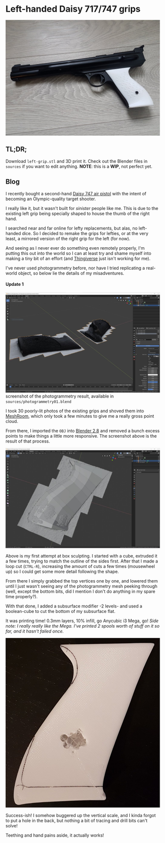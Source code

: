 # Left-handed Daisy 717/747 grips

![Current result](blog/result.jpg)

## TL;DR;
Download `left-grip.stl` and 3D print it.
Check out the Blender files in `sources` if you want to edit anything.
**NOTE**: this is a **WIP**, not perfect yet.

## Blog

I recently bought a second-hand [Daisy 747 air pistol](https://www.pyramydair.com/s/m/Daisy_Match_Grade_Avanti_747_Triumph_Match/308) with the intent of becoming an Olympic-quality target shooter.

I really like it, but it wasn't built for *sinister* people like me.
This is due to the existing left grip being specially shaped to house the thumb of the right hand.

I searched near and far online for lefty replacements, but alas, no left-handed dice.
So I decided to remake the grips for lefties, or at the very least, a mirrored version of the right grip for the left (for now).

And seeing as I never ever do something even remotely properly, I'm putting this out into the world so I can at least try and shame myself into making a tiny bit of an effort (and [Thingiverse](http://www.thingiverse.com) just isn't working for me).

I've never used photogrammetry before, nor have I tried replicating a real-world object, so below lie the details of my misadventures.

#### Update 1

![Current result](blog/photogrammetry01.jpg)
screenshot of the photogrammetry result, available in `sources/photogrammetry01.blend`

I took 30 poorly-lit photos of the existing grips and shoved them into [MeshRoom](https://alicevision.org/#meshroom), which only took a few minutes to give me a really gross point cloud.

From there, I imported the `OBJ` into [Blender 2.8](https://www.blender.org/) and removed a bunch excess points to make things a little more responsive. The screenshot above is the result of that process.

![Box base](blog/boxbase.jpg)

Above is my first attempt at box sculpting.
I started with a cube, extruded it a few times, trying to match the outline of the sides first.
After that I made a loop cut (`CTRL-R`), increasing the amount of cuts a few times (mousewheel up) so I could get some more detail following the shape.

From there I simply grabbed the top vertices one by one, and lowered them until I just wasn't seeing any of the photogrammetry mesh peeking through (well, except the bottom bits, did I mention I don't do anything in my spare time properly?).

With that done, I added a subsurface modifier -2 levels- and used a boolean-cube to cut the bottom of my subsurface flat.

It was printing time!
0.3mm layers, 10% infill, go Anycubic i3 Mega, go!
*Side note: I really really like the Mega. I've printed 2 spools worth of stuff on it so far, and it hasn't failed once.* 

![Attempt #1](blog/attempt01.jpg)

Success-ish!
I somehow buggered up the vertical scale, and I kinda forgot to put a hole in the back, but nothing a bit of tracing and drill bits can't solve!

Teething and hand pains aside, it actually works!